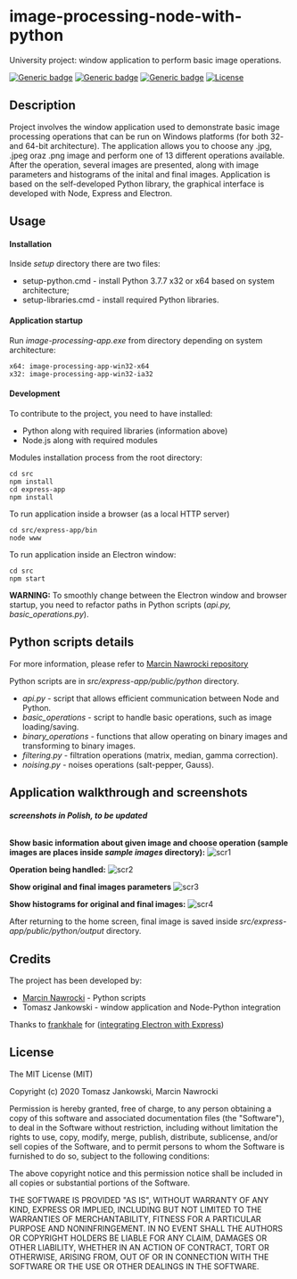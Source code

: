 # image-processing-node-with-python
University project: window application to perform basic image operations.

[![Generic badge](https://img.shields.io/badge/python-3.7.7-blue.svg)](https://shields.io/) [![Generic badge](https://img.shields.io/badge/node-12.18.0-darkgreen.svg)](https://shields.io/)   [![Generic badge](https://img.shields.io/badge/npm-6.14.4-red.svg)](https://shields.io/) [![License](http://img.shields.io/:license-mit-blue.svg?style=flat-square)](http://badges.mit-license.org)

## Description
Project involves the window application used to demonstrate basic image processing operations that can be run on Windows platforms (for both 32- and 64-bit architecture). The application allows you to choose any .jpg, .jpeg oraz .png image and perform one of 13 different operations available. After the operation, several images are presented, along with image parameters and histograms of the inital and final images. Application is based on the self-developed Python library, the graphical interface is developed with Node, Express and Electron.

## Usage

#### Installation
Inside *setup* directory there are two files:
- setup-python.cmd - install Python 3.7.7 x32 or x64 based on system architecture;
- setup-libraries.cmd - install required Python libraries.

#### Application startup
Run *image-processing-app.exe* from directory depending on system architecture:
```
x64: image-processing-app-win32-x64
x32: image-processing-app-win32-ia32
```

#### Development
To contribute to the project, you need to have installed:
- Python along with required libraries (information above) 
- Node.js along with required modules

Modules installation process from the root directory:
```
cd src
npm install
cd express-app
npm install
```

To run application inside a browser (as a local HTTP server)
```
cd src/express-app/bin
node www
```
To run application inside an Electron window:
```
cd src
npm start
```

**WARNING:** To smoothly change between the Electron window and browser startup, you need to refactor paths in Python scripts (*api.py, basic_operations.py*).

## Python scripts details
For more information, please refer to [Marcin Nawrocki repository](https://github.com/MarcinNawrocki/NumPy-Image-App)

Python scripts are in *src/express-app/public/python* directory.
- *api.py* - script that allows efficient communication between Node and Python.
- *basic_operations* - script to handle basic operations, such as image loading/saving.
- *binary_operations* - functions that allow operating on binary images and transforming to binary images.
- *filtering.py* - filtration operations (matrix, median, gamma correction).
- *noising.py* - noises operations (salt-pepper, Gauss).

## Application walkthrough and screenshots
###### **screenshots in Polish, to be updated**

**Show basic information about given image and choose operation (sample images are places inside *sample images* directory):**
![scr1](https://user-images.githubusercontent.com/48838669/85070869-dbeb0c00-b1b6-11ea-8d76-55e35c80009f.PNG)

**Operation being handled:**
![scr2](https://user-images.githubusercontent.com/48838669/85070868-db527580-b1b6-11ea-99b3-cedf63ddd641.PNG)

**Show original and final images parameters**
![scr3](https://user-images.githubusercontent.com/48838669/85070867-dab9df00-b1b6-11ea-9998-ce492fea481e.PNG)

**Show histograms for original and final images:**
![scr4](https://user-images.githubusercontent.com/48838669/85070864-da214880-b1b6-11ea-91a2-94535c92ac0d.PNG)

After returning to the home screen, final image is saved inside *src/express-app/public/python/output* directory.

## Credits
The project has been developed by:

- [Marcin Nawrocki](https://github.com/MarcinNawrocki) - Python scripts
- Tomasz Jankowski - window application and Node-Python integration

Thanks to [frankhale](https://github.com/frankhale) for ([integrating Electron with Express](https://github.com/frankhale/electron-with-express))

## License
 
The MIT License (MIT)

Copyright (c) 2020 Tomasz Jankowski, Marcin Nawrocki

Permission is hereby granted, free of charge, to any person obtaining a copy of this software and associated documentation files (the "Software"), to deal in the Software without restriction, including without limitation the rights to use, copy, modify, merge, publish, distribute, sublicense, and/or sell copies of the Software, and to permit persons to whom the Software is furnished to do so, subject to the following conditions:

The above copyright notice and this permission notice shall be included in all copies or substantial portions of the Software.

THE SOFTWARE IS PROVIDED "AS IS", WITHOUT WARRANTY OF ANY KIND, EXPRESS OR IMPLIED, INCLUDING BUT NOT LIMITED TO THE WARRANTIES OF MERCHANTABILITY, FITNESS FOR A PARTICULAR PURPOSE AND NONINFRINGEMENT. IN NO EVENT SHALL THE AUTHORS OR COPYRIGHT HOLDERS BE LIABLE FOR ANY CLAIM, DAMAGES OR OTHER LIABILITY, WHETHER IN AN ACTION OF CONTRACT, TORT OR OTHERWISE, ARISING FROM, OUT OF OR IN CONNECTION WITH THE SOFTWARE OR THE USE OR OTHER DEALINGS IN THE SOFTWARE.
